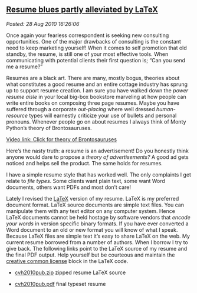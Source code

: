 [Resume blues partly alleviated by
LaTeX](http://bakerjd99.wordpress.com/2010/08/28/resume-blues-partly-alleviated-by-latex/)
-----------------------------------------------------------------------------------------------------------------------------

*Posted: 28 Aug 2010 16:26:06*

Once again your fearless correspondent is seeking new consulting
opportunities. One of the major drawbacks of consulting is the constant
need to keep marketing yourself! When it comes to self promotion that
old standby, the resume, is still one of your most effective tools. When
communicating with potential clients their first question is; “Can you
send me a resume?”

Resumes are a black art. There are many, mostly bogus, theories about
what constitutes a good resume and an entire cottage industry has sprung
up to support resume creation. I am sure you have walked down the *power
resume aisle* in your local big-box bookstore marveling at how people
can write entire books on composing three page resumes. Maybe you have
suffered through a corporate *out-placing* where well dressed
*human-resource* types will earnestly criticize your use of bullets and
personal pronouns. Whenever people go on about resumes I always think of
Monty Python’s theory of Brontosauruses.

[Video link: Click for theory of Brontosauruses](http://www.youtube.com/watch?v=cAYDiPizDIs)

Here’s the nasty truth: a resume is an advertisement! Do you honestly
think anyone would dare to propose a *theory of advertisements?* A good
ad gets noticed and helps sell the product. The same holds for resumes.

I have a simple resume style that has worked well. The only complaints I
get relate to *file types*. Some clients want plain text, some want Word
documents, others want PDFs and most don’t care!

Lately I revised the [LaTeX](http://www.latex-project.org/) version of
my resume. LaTeX is my preferred document format. LaTeX source documents
are simple text files. You can manipulate them with any text editor on
any computer system. Hence LaTeX documents cannot be held hostage by
software vendors that *encode your words* in version specific binary
formats. If you have ever converted a Word document to an old or new
format you will know of what I speak. Because LaTeX files are simple
text it’s easy to share LaTeX on the web. My current resume borrowed
from a number of authors. When I borrow I try to give back. The
following links point to the LaTeX source of my resume and the final PDF
output. Help yourself but be courteous and maintain the [creative common
license](http://creativecommons.org/licenses/by-nc-sa/1.0/) block in the
LaTeX code.

-   [cvh2010pub.zip](http://www.box.net/shared/ef8yxegr0i) zipped resume
    LaTeX source

-   [cvh2010pub.pdf](http://www.box.net/shared/u27ntub3nr) final typeset
    resume



